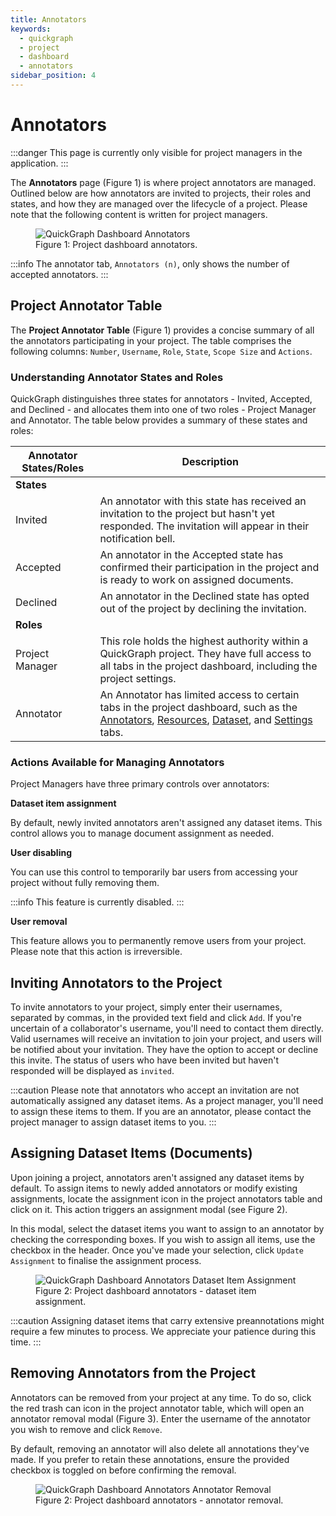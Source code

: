 ```yaml
---
title: Annotators
keywords:
  - quickgraph
  - project
  - dashboard
  - annotators
sidebar_position: 4
---
```


# Annotators

:::danger
This page is currently only visible for project managers in the application.
:::

The **Annotators** page (Figure 1) is where project annotators are managed. Outlined below are how annotators are invited to projects, their roles and states, and how they are managed over the lifecycle of a project. Please note that the following content is written for project managers.

<figure style={{textAlign: "center"}}>
  <img
  src={require('../../../../static/img/interface/dashboard/dashboard_annotators_v1.png').default}
  alt="QuickGraph Dashboard Annotators"
  style={{height:"100%", border: "1px solid lightgrey"}}
  />
  <figcaption>Figure 1: Project dashboard annotators.</figcaption>
</figure>

:::info
The annotator tab, `Annotators (n)`, only shows the number of accepted annotators.
:::

## Project Annotator Table

The **Project Annotator Table** (Figure 1) provides a concise summary of all the annotators participating in your project. The table comprises the following columns: `Number`, `Username`, `Role`, `State`, `Scope Size` and `Actions`.

### Understanding Annotator States and Roles

QuickGraph distinguishes three states for annotators - Invited, Accepted, and Declined - and allocates them into one of two roles - Project Manager and Annotator. The table below provides a summary of these states and roles:

| Annotator States/Roles | Description                                                                                                                                                                                                                                             |
| ---------------------- | ------------------------------------------------------------------------------------------------------------------------------------------------------------------------------------------------------------------------------------------------------- |
| **States**             |                                                                                                                                                                                                                                                         |
| Invited                | An annotator with this state has received an invitation to the project but hasn't yet responded. The invitation will appear in their notification bell.                                                                                                 |
| Accepted               | An annotator in the Accepted state has confirmed their participation in the project and is ready to work on assigned documents.                                                                                                                         |
| Declined               | An annotator in the Declined state has opted out of the project by declining the invitation.                                                                                                                                                            |
| **Roles**              |                                                                                                                                                                                                                                                         |
| Project Manager        | This role holds the highest authority within a QuickGraph project. They have full access to all tabs in the project dashboard, including the project settings.                                                                                          |
| Annotator              | An Annotator has limited access to certain tabs in the project dashboard, such as the [Annotators](./section-4-annotators.md), [Resources](./section-9-resources.md), [Dataset](./section-7-dataset.md), and [Settings](./section-10-settings.md) tabs. |

### Actions Available for Managing Annotators

Project Managers have three primary controls over annotators:

**Dataset item assignment**

By default, newly invited annotators aren't assigned any dataset items. This control allows you to manage document assignment as needed.

**User disabling**

You can use this control to temporarily bar users from accessing your project without fully removing them.

:::info
This feature is currently disabled.
:::

**User removal**

This feature allows you to permanently remove users from your project. Please note that this action is irreversible.

## Inviting Annotators to the Project

To invite annotators to your project, simply enter their usernames, separated by commas, in the provided text field and click `Add`. If you're uncertain of a collaborator's username, you'll need to contact them directly. Valid usernames will receive an invitation to join your project, and users will be notified about your invitation. They have the option to accept or decline this invite. The status of users who have been invited but haven't responded will be displayed as `invited`.

:::caution
Please note that annotators who accept an invitation are not automatically assigned any dataset items. As a project manager, you'll need to assign these items to them. If you are an annotator, please contact the project manager to assign dataset items to you.
:::

## Assigning Dataset Items (Documents)

Upon joining a project, annotators aren't assigned any dataset items by default. To assign items to newly added annotators or modify existing assignments, locate the assignment icon in the project annotators table and click on it. This action triggers an assignment modal (see Figure 2).

In this modal, select the dataset items you want to assign to an annotator by checking the corresponding boxes. If you wish to assign all items, use the checkbox in the header. Once you've made your selection, click `Update Assignment` to finalise the assignment process.

<figure style={{textAlign: "center"}}>
  <img
  src={require('../../../../static/img/interface/dashboard/dashboard_annotators_assignment_v1.png').default}
  alt="QuickGraph Dashboard Annotators Dataset Item Assignment"
  style={{height:"100%", border: "1px solid lightgrey"}}
  />
  <figcaption>Figure 2: Project dashboard annotators - dataset item assignment.</figcaption>
</figure>

:::caution
Assigning dataset items that carry extensive preannotations might require a few minutes to process. We appreciate your patience during this time.
:::

## Removing Annotators from the Project

Annotators can be removed from your project at any time. To do so, click the red trash can icon in the project annotator table, which will open an annotator removal modal (Figure 3). Enter the username of the annotator you wish to remove and click `Remove`.

By default, removing an annotator will also delete all annotations they've made. If you prefer to retain these annotations, ensure the provided checkbox is toggled on before confirming the removal.

<figure style={{textAlign: "center"}}>
  <img
  src={require('../../../../static/img/interface/dashboard/dashboard_annotators_annotator_remove_v1.png').default}
  alt="QuickGraph Dashboard Annotators Annotator Removal"
  style={{height:"100%", border: "1px solid lightgrey"}}
  />
  <figcaption>Figure 2: Project dashboard annotators - annotator removal.</figcaption>
</figure>
